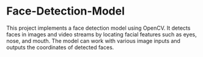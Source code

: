 # Face-Detection-Model
This project implements a face detection model using OpenCV. It detects faces in images and video streams by locating facial features such as eyes, nose, and mouth. The model can work with various image inputs and outputs the coordinates of detected faces.
